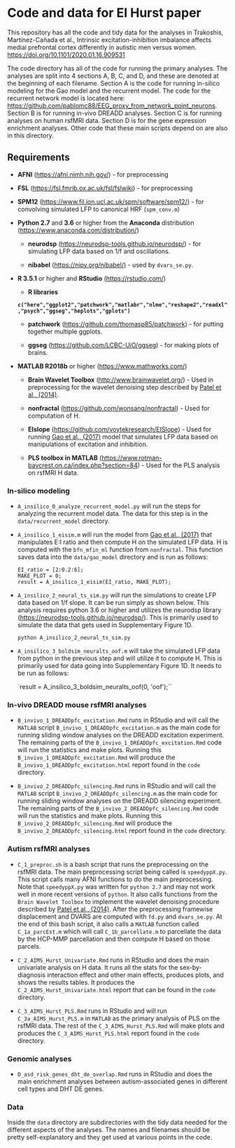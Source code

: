 # Code and data for EI Hurst paper

This repository has all the code and tidy data for the analyses in Trakoshis, Martínez-Cañada et al., Intrinsic excitation-inhibition imbalance affects medial prefrontal cortex differently in autistic men versus women. https://doi.org/10.1101/2020.01.16.909531

The code directory has all of the code for running the primary analyses. The analyses are split into 4 sections A, B, C, and D, and these are denoted at the beginning of each filename. Section A is the code for running in-silico modeling for the Gao model and the recurrent model. The code for the recurrent network model is located here: https://github.com/pablomc88/EEG_proxy_from_network_point_neurons.  Section B is for running in-vivo DREADD analyses. Section C is for running analyses on human rsfMRI data. Section D is for the gene expression enrichment analyses. Other code that these main scripts depend on are also in this directory.


## Requirements

* **AFNI** (https://afni.nimh.nih.gov/) - for preprocessing

* **FSL** (https://fsl.fmrib.ox.ac.uk/fsl/fslwiki) - for preprocessing

* **SPM12** (https://www.fil.ion.ucl.ac.uk/spm/software/spm12/) - for convolving simulated LFP to canonical HRF (`spm_conv.m`)


* **Python 2.7** and **3.6** or higher from the **Anaconda** distribution (https://www.anaconda.com/distribution/)

  + **neurodsp** (https://neurodsp-tools.github.io/neurodsp/) - for simulating LFP data based on 1/f and oscillations.

  + **nibabel** (https://nipy.org/nibabel/) - used by `dvars_se.py`.


* **R 3.5.1** or higher and **RStudio** (https://rstudio.com/)

  + **R libraries**

  **```c("here","ggplot2","patchwork","matlabr","nlme","reshape2","readxl","psych","ggseg","heplots","gplots")```**

  + **patchwork** (https://github.com/thomasp85/patchwork) - for putting together multiple ggplots.

  + **ggseg** (https://github.com/LCBC-UiO/ggseg) - for making plots of brains.


* **MATLAB R2018b** or higher (https://www.mathworks.com/)

  + **Brain Wavelet Toolbox** (http://www.brainwavelet.org/) - Used in preprocessing for the wavelet denoising step described by <a href="https://www.sciencedirect.com/science/article/pii/S1053811914001578?via%3Dihub">Patel et al., (2014)</a>.

  + **nonfractal** (https://github.com/wonsang/nonfractal) - Used for computation of H.

  + **EIslope** (https://github.com/voytekresearch/EISlope) - Used for running <a href="https://www.sciencedirect.com/science/article/abs/pii/S1053811917305621?via%3Dihub">Gao et al., (2017)</a> model that simulates LFP data based on manipulations of excitation and inhibition.

  + **PLS toolbox in MATLAB** (https://www.rotman-baycrest.on.ca/index.php?section=84) - Used for the PLS analysis on rsfMRI H data.



### In-silico modeling

* `A_insilico_0_analyze_recurrent_model.py` will run the steps for analyzing the recurrent model data. The data for this step is in the `data/recurrent_model` directory.

* `A_insilico_1_eisim.m` will run the model from <a href="https://www.sciencedirect.com/science/article/abs/pii/S1053811917305621?via%3Dihub">Gao et al., (2017)</a> that manipulates E:I ratio and then compute H on the simulated LFP data. H is computed with the `bfn_mfin_ml` function from `nonfractal`. This function saves data into the `data/gao_model` directory and is run as follows:

  ```
  EI_ratio = [2:0.2:6];
  MAKE_PLOT = 0;
  result = A_insilico_1_eisim(EI_ratio, MAKE_PLOT);
  ```

* `A_insilico_2_neural_ts_sim.py` will run the simulations to create LFP data based on 1/f slope. It can be run simply as shown below. This analysis requires python 3.6 or higher and utilizes the neurodsp library (https://neurodsp-tools.github.io/neurodsp/). This is primarily used to simulate the data that gets used in Supplementary Figure 1D.

  `python A_insilico_2_neural_ts_sim.py`

* `A_insilico_3_boldsim_neuralts_oof.m` will take the simulated LFP data from python in the previous step and will utilize it to compute H. This is primarily used for data going into Supplementary Figure 1D. It needs to be run as follows:

  `result = A_insilico_3_boldsim_neuralts_oof(0, 'oof');``


### In-vivo DREADD mouse rsfMRI analyses

* `B_invivo_1_DREADDpfc_excitation.Rmd` runs in RStudio and will call the `MATLAB` script `B_invivo_1_DREADDpfc_excitation.m` as the main code for running sliding window analyses on the DREADD excitation experiment. The remaining parts of the `B_invivo_1_DREADDpfc_excitation.Rmd` code will run the statistics and make plots. Running this `B_invivo_1_DREADDpfc_excitation.Rmd` will produce the `B_invivo_1_DREADDpfc_excitation.html` report found in the `code` directory.

* `B_invivo_2_DREADDpfc_silencing.Rmd` runs in RStudio and will call the `MATLAB` script `B_invivo_2_DREADDpfc_silencing.m` as the main code for running sliding window analyses on the DREADD silencing experiment. The remaining parts of the `B_invivo_2_DREADDpfc_silencing.Rmd` code will run the statistics and make plots. Running this `B_invivo_2_DREADDpfc_silencing.Rmd` will produce the `B_invivo_2_DREADDpfc_silencing.html` report found in the `code` directory.

### Autism rsfMRI analyses

* `C_1_preproc.sh` is a bash script that runs the preprocessing on the rsfMRI data. The main preprocessing script being called is `speedyppX.py`. This script calls many AFNI functions to do the main preprocessing. Note that `speedyppX.py` was written for `python 2.7` and may not work well in more recent versions of `python`. It also calls functions from the `Brain Wavelet Toolbox` to implement the wavelet denoising procedure described by <a href="https://www.sciencedirect.com/science/article/pii/S1053811914001578?via%3Dihub">Patel et al., (2014)</a>. After the preprocessing framewise displacement and DVARS are computed with `fd.py` and `dvars_se.py`. At the end of this bash script, it also calls a `MATLAB` function called `C_1a_parcEst.m` which will call `C_1b_parcellate.m` to parcellate the data by the HCP-MMP parcellation and then compute H based on those parcels.

* `C_2_AIMS_Hurst_Univariate.Rmd` runs in RStudio and does the main univariate analysis on H data. It runs all the stats for the sex-by-diagnosis interaction effect and other main effects, produces plots, and shows the results tables. It produces the `C_2_AIMS_Hurst_Univariate.html` report that can be found in the `code` directory.

* `C_3_AIMS_Hurst_PLS.Rmd` runs in RStudio and will run `C_3a_AIMS_Hurst_PLS.m` in `MATLAB` as the primary analysis of PLS on the rsfMRI data. The rest of the `C_3_AIMS_Hurst_PLS.Rmd` will make plots and produces the `C_3_AIMS_Hurst_PLS.html` report found in the `code` directory.

### Genomic analyses

* `D_asd_risk_genes_dht_de_overlap.Rmd` runs in RStudio and does the main enrichment analyses between autism-associated genes in different cell types and DHT DE genes.


### Data

Inside the `data` directory are subdirectories with the tidy data needed for the different aspects of the analyses. The names and filenames should be pretty self-explanatory and they get used at various points in the code.
